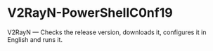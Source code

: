 # V2RayN-PowerShellC0nf19
V2RayN — Checks the release version, downloads it, configures it in English and runs it.
